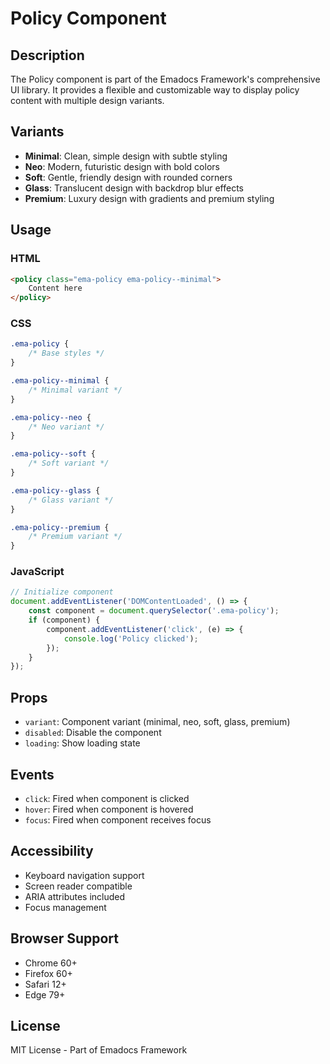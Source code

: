 # Policy Component

## Description
The Policy component is part of the Emadocs Framework's comprehensive UI library. It provides a flexible and customizable way to display policy content with multiple design variants.

## Variants
- **Minimal**: Clean, simple design with subtle styling
- **Neo**: Modern, futuristic design with bold colors
- **Soft**: Gentle, friendly design with rounded corners
- **Glass**: Translucent design with backdrop blur effects
- **Premium**: Luxury design with gradients and premium styling

## Usage

### HTML
```html
<policy class="ema-policy ema-policy--minimal">
    Content here
</policy>
```

### CSS
```css
.ema-policy {
    /* Base styles */
}

.ema-policy--minimal {
    /* Minimal variant */
}

.ema-policy--neo {
    /* Neo variant */
}

.ema-policy--soft {
    /* Soft variant */
}

.ema-policy--glass {
    /* Glass variant */
}

.ema-policy--premium {
    /* Premium variant */
}
```

### JavaScript
```javascript
// Initialize component
document.addEventListener('DOMContentLoaded', () => {
    const component = document.querySelector('.ema-policy');
    if (component) {
        component.addEventListener('click', (e) => {
            console.log('Policy clicked');
        });
    }
});
```

## Props
- `variant`: Component variant (minimal, neo, soft, glass, premium)
- `disabled`: Disable the component
- `loading`: Show loading state

## Events
- `click`: Fired when component is clicked
- `hover`: Fired when component is hovered
- `focus`: Fired when component receives focus

## Accessibility
- Keyboard navigation support
- Screen reader compatible
- ARIA attributes included
- Focus management

## Browser Support
- Chrome 60+
- Firefox 60+
- Safari 12+
- Edge 79+

## License
MIT License - Part of Emadocs Framework
